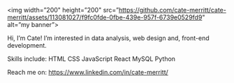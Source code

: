 
<p align=”center”>

<img width=”200" height=”200" src=”https://github.com/cate-merritt/cate-merritt/assets/113081027/f9fc0fde-0fbe-439e-957f-6739e0529fd9" alt=”my banner”>

</p>

Hi, I’m Cate! I’m interested in data analysis, web design and, front-end development.

Skills include:
HTML
CSS
JavaScript
React
MySQL
Python

Reach me on: https://www.linkedin.com/in/cate-merritt/

